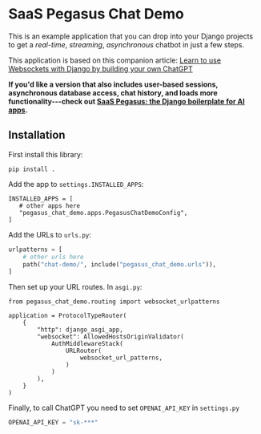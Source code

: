 SaaS Pegasus Chat Demo
======================

This is an example application that you can drop into your Django projects to get
a *real-time*, *streaming*, *asynchronous* chatbot in just a few steps.

This application is based on this companion article:
[Learn to use Websockets with Django by building your own ChatGPT](https://www.saaspegasus.com/guides/django-websockets-chatgpt-channels-htmx/)

**If you'd like a version that also includes user-based sessions, asynchronous database access, chat history,
and loads more functionality---check out [SaaS Pegasus: the Django boilerplate for AI apps](https://www.saaspegasus.com/).**

## Installation

First install this library:

```
pip install .
```

Add the app to `settings.INSTALLED_APPS`:

```
INSTALLED_APPS = [
   # other apps here
   "pegasus_chat_demo.apps.PegasusChatDemoConfig",
]
```

Add the URLs to `urls.py`:

```python
urlpatterns = [
    # other urls here
    path("chat-demo/", include("pegasus_chat_demo.urls")),
]
```

Then set up your URL routes. In `asgi.py`:

```
from pegasus_chat_demo.routing import websocket_urlpatterns

application = ProtocolTypeRouter(
    {
        "http": django_asgi_app,
        "websocket": AllowedHostsOriginValidator(
            AuthMiddlewareStack(
                URLRouter(
                    websocket_url_patterns,
                )
            )
        ),
    }
)
```

Finally, to call ChatGPT you need to set `OPENAI_API_KEY` in `settings.py`

```python
OPENAI_API_KEY = "sk-***"
```
